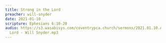 ```yaml
---
title: Strong in the Lord
preacher: will-snyder
date: 2021-01-10
scripture: Ephesians 6:10-20
audio: https://s3.wasabisys.com/coventrypca.church/sermons/2021.01.10.A Strong in the
  Lord - Will Snyder.mp3
---
```

